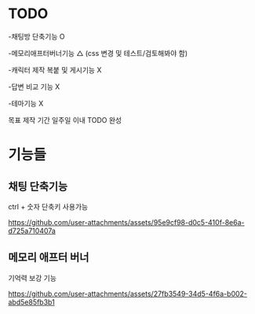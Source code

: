 
# TODO

-채팅방 단축기능 O

-메모리애프터버너기능 △ (css 변경 및 테스트/검토해봐야 함)

-캐릭터 제작 복붙 및 게시기능 X

-답변 비교 기능 X

-테마기능 X

목표 제작 기간 일주일 이내 TODO 완성

# 기능들
## 채팅 단축기능

ctrl + 숫자 단축키 사용가능

https://github.com/user-attachments/assets/95e9cf98-d0c5-410f-8e6a-d725a710407a

## 메모리 애프터 버너

기억력 보강 기능

https://github.com/user-attachments/assets/27fb3549-34d5-4f6a-b002-abd5e85fb3b1




